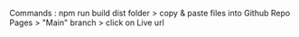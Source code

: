 Commands :
npm run build
dist folder > copy & paste files into Github Repo
Pages > "Main" branch > click on Live url
